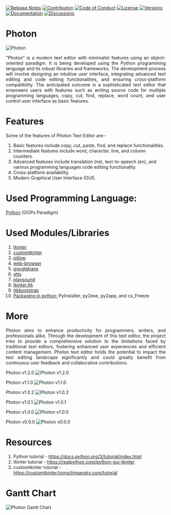 [![Release Notes](https://img.shields.io/badge/releases-view-blue)](https://github.com/photontexteditor/Photon/releases)
[![Contribution](https://img.shields.io/badge/contribute-welcome-green)](https://github.com/photontexteditor/Photon/blob/main/CONTRIBUTING.md)
[![Code of Conduct](https://img.shields.io/badge/code%20of%20conduct-view-white)](https://github.com/photontexteditor/Photon/blob/main/CODE_OF_CONDUCT.md)
[![License](https://img.shields.io/badge/license-mit-red)](https://github.com/photontexteditor/Photon/blob/main/LICENSE)
[![Versions](https://img.shields.io/badge/versions-1.2.0-orange)](https://github.com/photontexteditor/Photon/tags)
[![Documentation](https://img.shields.io/badge/documentation-view-violet)](https://github.com/photontexteditor/Photon/blob/main/README.md)
[![Discussions](https://img.shields.io/badge/discussions-view-yellow)](https://github.com/orgs/photontexteditor/discussions)
# Photon
![Photon](https://github.com/photontexteditor/Photon/blob/main/img/photon.jpg)
<p align="justify">"Photon" is a modern text editor with minimalist features using an object-oriented paradigm. It is being developed using the Python programming language and its robust libraries and frameworks. The development process will involve designing an intuitive user interface, integrating advanced text editing and code editing functionalities, and ensuring cross-platform compatibility. The anticipated outcome is a sophisticated text editor that empowers users with features such as writing source code for multiple programming languages, copy, cut, find, replace, word count, and user control user interface as basic features.</p>

# Features
Some of the features of Photon Text Editor are:-
1. Basic features include copy, cut, paste, find, and replace functionalities.
2. Intermediate features include word, character, line, and column counters.
3. Advanced features include translation (ne), text-to-speech (en), and various programming languages code editing functionality.
4. Cross-platform availability.
5. Modern Graphical User Interface (GUI).

# Used Programming Language:
[Python](https://www.python.org) (OOPs Paradigm)
# Used Modules/Libraries
1. [tkinter](https://docs.python.org/3/library/tk.html)
2. [customtkinter](https://customtkinter.tomschimansky.com/)
3. [pillow](https://pillow.readthedocs.io/en/stable/)
4. [web-browser](https://docs.python.org/3/library/webbrowser.html)
5. [googletrans](https://py-googletrans.readthedocs.io/en/latest/)
6. [gtts](https://gtts.readthedocs.io/en/latest/)
7. [playsound](https://pypi.org/project/playsound/) 
8. [tkinter.ttk](https://docs.python.org/3/library/tkinter.ttk.html)
9. [ttkbootstrap](https://ttkbootstrap.readthedocs.io/en/latest/)
10. [Packaging in python:](https://packaging.python.org/en/latest/overview/) PyInstaller, py2exe, py2app, and cx_Freeze

# More
<p align="justify">Photon aims to enhance productivity for programmers, writers, and professionals alike. Through the development of this text editor, the project tries to provide a comprehensive solution to the limitations faced by traditional text editors, fostering enhanced user experiences and efficient content management. Photon text editor holds the potential to impact the text editing landscape significantly and could greatly benefit from continuous user feedback and collaborative contributions.</p>

Photon v1.2.0
![Photon v1.2.0](https://github.com/photontexteditor/Photon/blob/main/img/photonv120.png)

Photon v1.1.0
![Photon v1.1.0](https://github.com/photontexteditor/Photon/blob/main/img/photonv110.png)

Photon v1.0.2
![Photon v1.0.2](https://github.com/photontexteditor/Photon/blob/main/img/photonv102.png)

Photon v1.0.1
![Photon v1.0.1](https://github.com/photontexteditor/Photon/blob/main/img/photonv101.png)

Photon v1.0.0
![Photon v1.0.0](https://github.com/photontexteditor/Photon/blob/main/img/photonv100.png)

Photon v0.0.0
![Photon v0.0.0](https://github.com/photontexteditor/Photon/blob/main/img/photonv000.png)


# Resources
1. Python tutorial - https://docs.python.org/3/tutorial/index.html
2. tkinter tutorial - https://realpython.com/python-gui-tkinter
3. customtkinter tutorial - https://customtkinter.tomschimansky.com/tutorial

# Gantt Chart
![Photon Gantt Chart](https://github.com/photontexteditor/Photon/blob/main/img/ganttchart.png)

